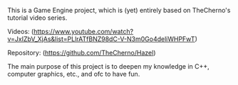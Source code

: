 This is a Game Engine project, which is (yet) entirely based on TheCherno's tutorial video series.


Videos: (https://www.youtube.com/watch?v=JxIZbV_XjAs&list=PLlrATfBNZ98dC-V-N3m0Go4deliWHPFwT)

Repository: (https://github.com/TheCherno/Hazel)


The main purpose of this project is to deepen my knowledge in C++, computer graphics, etc., and ofc to have fun.
